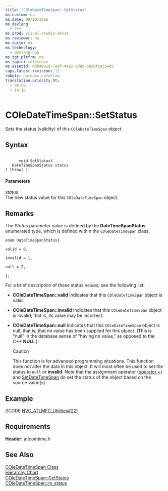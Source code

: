```yaml
---
title: "COleDateTimeSpan::SetStatus"
ms.custom: na
ms.date: 09/19/2016
ms.devlang: 
  - C++
ms.prod: visual-studio-dev14
ms.reviewer: na
ms.suite: na
ms.technology: 
  - devlang-cpp
ms.tgt_pltfrm: na
ms.topic: reference
ms.assetid: 4d84e81d-7e9f-4e82-8d85-6820fc4554d5
caps.latest.revision: 12
robots: noindex,nofollow
translation.priority.ht: 
  - de-de
  - ja-jp
---
```

# COleDateTimeSpan::SetStatus
Sets the status (validity) of this `COleDateTimeSpan` object.  
  
## Syntax  
  
```  
  
      void SetStatus(  
   DateTimeSpanStatus status   
) throw( );  
```  
  
#### Parameters  
 *status*  
 The new status value for this `COleDateTimeSpan` object.  
  
## Remarks  
 The *Status* parameter value is defined by the **DateTimeSpanStatus** enumerated type, which is defined within the `COleDateTimeSpan` class.  
  
 `enum DateTimeSpanStatus{`  
  
 `valid = 0,`  
  
 `invalid = 1,`  
  
 `null = 2,`  
  
 `};`  
  
 For a brief description of these status values, see the following list:  
  
-   **COleDateTimeSpan::valid** Indicates that this `COleDateTimeSpan` object is valid.  
  
-   **COleDateTimeSpan::invalid** Indicates that this `COleDateTimeSpan` object is invalid; that is, its value may be incorrect.  
  
-   **COleDateTimeSpan::null** Indicates that this `COleDateTimeSpan` object is null, that is, that no value has been supplied for this object. (This is "null" in the database sense of "having no value," as opposed to the C++ **NULL**.)  
  
    > [!CAUTION]
    >  This function is for advanced programming situations. This function does not alter the data in this object. It will most often be used to set the status to `null` or **invalid**. Note that the assignment operator ([operator =](../vs140/COleDateTimeSpan--operator-=.md)) and [SetDateTimeSpan](../vs140/COleDateTimeSpan--SetDateTimeSpan.md) do set the status of the object based on the source value(s).  
  
## Example  
 [!CODE [NVC_ATLMFC_Utilities#22](../CodeSnippet/VS_Snippets_Cpp/NVC_ATLMFC_Utilities#22)]  
  
## Requirements  
 **Header:** atlcomtime.h  
  
## See Also  
 [COleDateTimeSpan Class](../vs140/COleDateTimeSpan-Class.md)   
 [Hierarchy Chart](../vs140/Hierarchy-Chart.md)   
 [COleDateTimeSpan::GetStatus](../vs140/COleDateTimeSpan--GetStatus.md)   
 [COleDateTimeSpan::m_status](../vs140/COleDateTimeSpan--m_status.md)